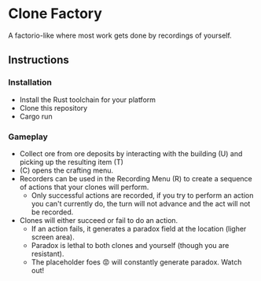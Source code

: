 # Clone Factory

A factorio-like where most work gets done by recordings of yourself. 

## Instructions

### Installation
* Install the Rust toolchain for your platform
* Clone this repository 
* Cargo run

### Gameplay
* Collect ore from ore deposits by interacting with the building (U) and picking up the resulting item (T)
* (C) opens the crafting menu.
* Recorders can be used in the Recording Menu (R) to create a sequence of actions that your clones will perform.
    * Only successful actions are recorded, if you try to perform an action you can't currently do, the turn will not advance and the act will not be recorded.
* Clones will either succeed or fail to do an action.
    * If an action fails, it generates a paradox field at the location (ligher screen area).
    * Paradox is lethal to both clones and yourself (though you are resistant).
    * The placeholder foes 😡 will constantly generate paradox. Watch out! 